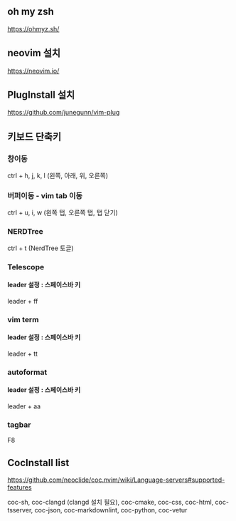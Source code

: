## oh my zsh
https://ohmyz.sh/

## neovim 설치
https://neovim.io/

## PlugInstall 설치
https://github.com/junegunn/vim-plug

## 키보드 단축키
### 창이동
ctrl + h, j, k, l (왼쪽, 아래, 위, 오른쪽)

### 버퍼이동 - vim tab 이동
ctrl + u, i, w (왼쪽 탭, 오른쪽 탭, 탭 닫기)

### NERDTree
ctrl + t (NerdTree 토글)

### Telescope
#### leader 설정 : 스페이스바 키
leader + ff

### vim term
#### leader 설정 : 스페이스바 키
leader + tt

### autoformat
#### leader 설정 : 스페이스바 키
leader + aa

### tagbar
F8

## CocInstall list
https://github.com/neoclide/coc.nvim/wiki/Language-servers#supported-features

coc-sh, coc-clangd (clangd 설치 필요), coc-cmake, coc-css, coc-html, coc-tsserver, coc-json, coc-markdownlint, coc-python, coc-vetur






